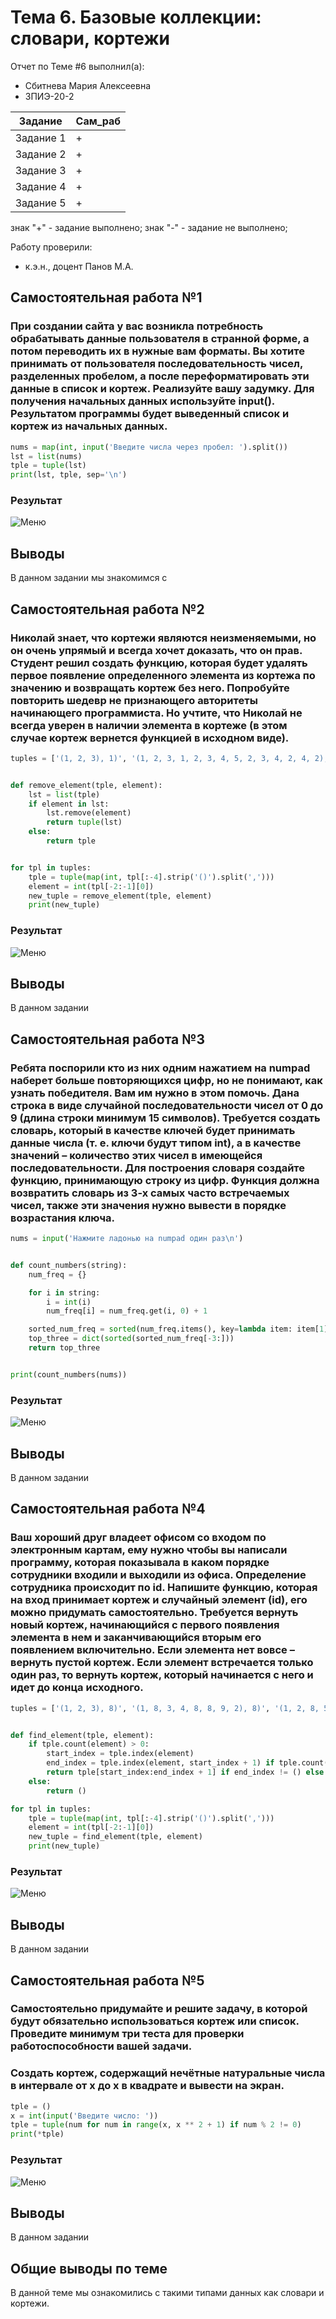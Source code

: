 # Тема 6. Базовые коллекции: словари, кортежи
Отчет по Теме #6 выполнил(а):
- Сбитнева Мария Алексеевна
- ЗПИЭ-20-2

| Задание | Сам_раб |
| ------  | ------ |
| Задание 1 | + |
| Задание 2 | + |
| Задание 3 | + |
| Задание 4 | + |
| Задание 5 | + |

знак "+" - задание выполнено; знак "-" - задание не выполнено;

Работу проверили:
- к.э.н., доцент Панов М.А.

## Самостоятельная работа №1
### При создании сайта у вас возникла потребность обрабатывать данные пользователя в странной форме, а потом переводить их в нужные вам форматы. Вы хотите принимать от пользователя последовательность чисел, разделенных пробелом, а после переформатировать эти данные в список и кортеж. Реализуйте вашу задумку. Для получения начальных данных используйте input(). Результатом программы будет выведенный список и кортеж из начальных данных.

```python
nums = map(int, input('Введите числа через пробел: ').split())
lst = list(nums)
tple = tuple(lst)
print(lst, tple, sep='\n')
```

### Результат
![Меню](https://github.com/segamega-drive/software_engineering/blob/de4c552f4b3ea35b3f5643e5d6e1381020d8df07/img/6.1.png)

## Выводы
В данном задании мы знакомимся с 
  
## Самостоятельная работа №2
### Николай знает, что кортежи являются неизменяемыми, но он очень упрямый и всегда хочет доказать, что он прав. Студент решил создать функцию, которая будет удалять первое появление определенного элемента из кортежа по значению и возвращать кортеж без него. Попробуйте повторить шедевр не признающего авторитеты начинающего программиста. Но учтите, что Николай не всегда уверен в наличии элемента в кортеже (в этом случае кортеж вернется функцией в исходном виде).

```python
tuples = ['(1, 2, 3), 1)', '(1, 2, 3, 1, 2, 3, 4, 5, 2, 3, 4, 2, 4, 2), 3)', '(2, 4, 6, 6, 4, 2), 9)']


def remove_element(tple, element):
    lst = list(tple)
    if element in lst:
        lst.remove(element)
        return tuple(lst)
    else:
        return tple


for tpl in tuples:
    tple = tuple(map(int, tpl[:-4].strip('()').split(',')))
    element = int(tpl[-2:-1][0])
    new_tuple = remove_element(tple, element)
    print(new_tuple)
```

### Результат
![Меню](https://github.com/segamega-drive/software_engineering/blob/b48a6b45eedb441253c24bd9375c242a21529f24/img/6.2.png)

## Выводы
В данном задании 
  
## Самостоятельная работа №3
### Ребята поспорили кто из них одним нажатием на numpad наберет больше повторяющихся цифр, но не понимают, как узнать победителя. Вам им нужно в этом помочь. Дана строка в виде случайной последовательности чисел от 0 до 9 (длина строки минимум 15 символов). Требуется создать словарь, который в качестве ключей будет принимать данные числа (т. е. ключи будут типом int), а в качестве значений – количество этих чисел в имеющейся последовательности. Для построения словаря создайте функцию, принимающую строку из цифр. Функция должна возвратить словарь из 3-х самых часто встречаемых чисел, также эти значения нужно вывести в порядке возрастания ключа.

```python
nums = input('Нажмите ладонью на numpad один раз\n')


def count_numbers(string):
    num_freq = {}

    for i in string:
        i = int(i)
        num_freq[i] = num_freq.get(i, 0) + 1

    sorted_num_freq = sorted(num_freq.items(), key=lambda item: item[1])
    top_three = dict(sorted(sorted_num_freq[-3:]))
    return top_three


print(count_numbers(nums))
```

### Результат
![Меню](https://github.com/segamega-drive/software_engineering/blob/924f953bbe92c3bf7707405613555ce91e1b4de5/img/6.3.png)

## Выводы
В данном задании 

## Самостоятельная работа №4
### Ваш хороший друг владеет офисом со входом по электронным картам, ему нужно чтобы вы написали программу, которая показывала в каком порядке сотрудники входили и выходили из офиса. Определение сотрудника происходит по id. Напишите функцию, которая на вход принимает кортеж и случайный элемент (id), его можно придумать самостоятельно. Требуется вернуть новый кортеж, начинающийся с первого появления элемента в нем и заканчивающийся вторым его появлением включительно. Если элемента нет вовсе – вернуть пустой кортеж. Если элемент встречается только один раз, то вернуть кортеж, который начинается с него и идет до конца исходного.

```python
tuples = ['(1, 2, 3), 8)', '(1, 8, 3, 4, 8, 8, 9, 2), 8)', '(1, 2, 8, 5, 1, 2, 9), 8)']


def find_element(tple, element):
    if tple.count(element) > 0:
        start_index = tple.index(element)
        end_index = tple.index(element, start_index + 1) if tple.count(element) > 1 else ()
        return tple[start_index:end_index + 1] if end_index != () else tple[start_index:]
    else:
        return ()

for tpl in tuples:
    tple = tuple(map(int, tpl[:-4].strip('()').split(',')))
    element = int(tpl[-2:-1][0])
    new_tuple = find_element(tple, element)
    print(new_tuple)
```

### Результат
![Меню](https://github.com/segamega-drive/software_engineering/blob/b48a6b45eedb441253c24bd9375c242a21529f24/img/6.4.png)

## Выводы
В данном задании 

## Самостоятельная работа №5
### Самостоятельно придумайте и решите задачу, в которой будут обязательно использоваться кортеж или список. Проведите минимум три теста для проверки работоспособности вашей задачи.
### Создать кортеж, содержащий нечётные натуральные числа в интервале от x до x в квадрате и вывести на экран.

```python
tple = ()
x = int(input('Введите число: '))
tple = tuple(num for num in range(x, x ** 2 + 1) if num % 2 != 0)
print(*tple)
```

### Результат
![Меню](https://github.com/segamega-drive/software_engineering/blob/de4c552f4b3ea35b3f5643e5d6e1381020d8df07/img/6.5.png)

## Выводы
В данном задании 

## Общие выводы по теме
В данной теме мы ознакомились с такими типами данных как словари и кортежи.
